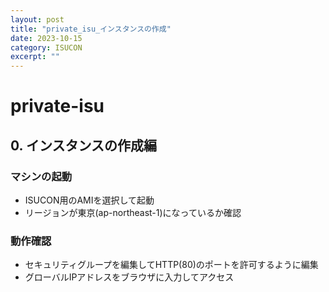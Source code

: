 ```yaml
---
layout: post
title: "private_isu_インスタンスの作成"
date: 2023-10-15
category: ISUCON
excerpt: ""
---
```

# private-isu

## 0. インスタンスの作成編
### マシンの起動
- ISUCON用のAMIを選択して起動
- リージョンが東京(ap-northeast-1)になっているか確認

### 動作確認
- セキュリティグループを編集してHTTP(80)のポートを許可するように編集
- グローバルIPアドレスをブラウザに入力してアクセス
